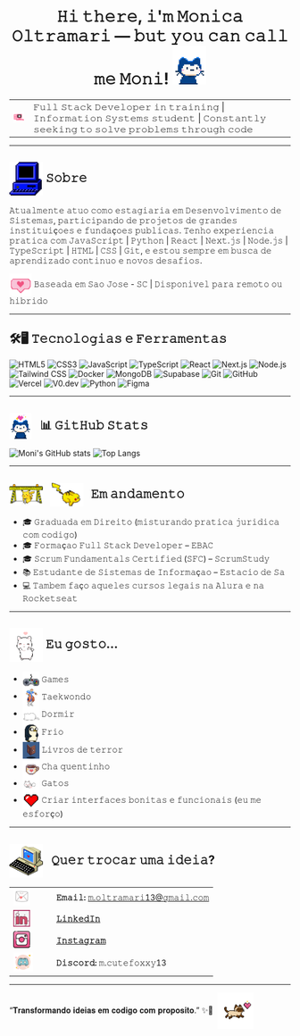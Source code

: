 <h1 align="center">
  𝙷𝚒 𝚝𝚑𝚎𝚛𝚎, 𝚒'𝚖 𝙼𝚘𝚗𝚒𝚌𝚊 𝙾𝚕𝚝𝚛𝚊𝚖𝚊𝚛𝚒 — 𝚋𝚞𝚝 𝚢𝚘𝚞 𝚌𝚊𝚗 𝚌𝚊𝚕𝚕 𝚖𝚎 𝙼𝚘𝚗𝚒!  <img src="https://raw.githubusercontent.com/M-Oltramari/M-Oltramari/main/assets/logo-cat.gif" width="60" />
</h1>


<table align="center">
  <tr>
    <td style="vertical-align: middle;">
      <img src="https://raw.githubusercontent.com/M-Oltramari/M-Oltramari/main/assets/computer-bunny.gif" width="60" />
    </td>
    <td style="padding-left: 10px; vertical-align: middle; font-size: 16px;">
      𝙵𝚞𝚕𝚕 𝚂𝚝𝚊𝚌𝚔 𝙳𝚎𝚟𝚎𝚕𝚘𝚙𝚎𝚛 𝚒𝚗 𝚝𝚛𝚊𝚒𝚗𝚒𝚗𝚐 | 𝙸𝚗𝚏𝚘𝚛𝚖𝚊𝚝𝚒𝚘𝚗 𝚂𝚢𝚜𝚝𝚎𝚖𝚜 𝚜𝚝𝚞𝚍𝚎𝚗𝚝 | 𝙲𝚘𝚗𝚜𝚝𝚊𝚗𝚝𝚕𝚢 𝚜𝚎𝚎𝚔𝚒𝚗𝚐 𝚝𝚘 𝚜𝚘𝚕𝚟𝚎 𝚙𝚛𝚘𝚋𝚕𝚎𝚖𝚜 𝚝𝚑𝚛𝚘𝚞𝚐𝚑 𝚌𝚘𝚍𝚎
    </td>
  </tr>
</table>


---

## <img src="https://raw.githubusercontent.com/M-Oltramari/M-Oltramari/main/assets/computer.gif" width="60" style="vertical-align: middle;" /> 𝚂𝚘𝚋𝚛𝚎

𝙰𝚝𝚞𝚊𝚕𝚖𝚎𝚗𝚝𝚎 𝚊𝚝𝚞𝚘 𝚌𝚘𝚖𝚘 𝚎𝚜𝚝𝚊𝚐𝚒𝚊𝚛𝚒𝚊 𝚎𝚖 𝙳𝚎𝚜𝚎𝚗𝚟𝚘𝚕𝚟𝚒𝚖𝚎𝚗𝚝𝚘 𝚍𝚎 𝚂𝚒𝚜𝚝𝚎𝚖𝚊𝚜, 𝚙𝚊𝚛𝚝𝚒𝚌𝚒𝚙𝚊𝚗𝚍𝚘 𝚍𝚎 𝚙𝚛𝚘𝚓𝚎𝚝𝚘𝚜 𝚍𝚎 𝚐𝚛𝚊𝚗𝚍𝚎𝚜 𝚒𝚗𝚜𝚝𝚒𝚝𝚞𝚒ç𝚘𝚎𝚜 𝚎 𝚏𝚞𝚗𝚍𝚊ç𝚘𝚎𝚜 𝚙𝚞𝚋𝚕𝚒𝚌𝚊𝚜.
𝚃𝚎𝚗𝚑𝚘 𝚎𝚡𝚙𝚎𝚛𝚒𝚎𝚗𝚌𝚒𝚊 𝚙𝚛𝚊𝚝𝚒𝚌𝚊 𝚌𝚘𝚖 𝙹𝚊𝚟𝚊𝚂𝚌𝚛𝚒𝚙𝚝 | 𝙿𝚢𝚝𝚑𝚘𝚗 | 𝚁𝚎𝚊𝚌𝚝 | 𝙽𝚎𝚡𝚝.𝚓𝚜 | 𝙽𝚘𝚍𝚎.𝚓𝚜 | 𝚃𝚢𝚙𝚎𝚂𝚌𝚛𝚒𝚙𝚝 | 𝙷𝚃𝙼𝙻 | 𝙲𝚂𝚂 | 𝙶𝚒𝚝, 𝚎 𝚎𝚜𝚝𝚘𝚞 𝚜𝚎𝚖𝚙𝚛𝚎 𝚎𝚖 𝚋𝚞𝚜𝚌𝚊 𝚍𝚎 𝚊𝚙𝚛𝚎𝚗𝚍𝚒𝚣𝚊𝚍𝚘 𝚌𝚘𝚗𝚝𝚒𝚗𝚞𝚘 𝚎 𝚗𝚘𝚟𝚘𝚜 𝚍𝚎𝚜𝚊𝚏𝚒𝚘𝚜.

<p>
  <img src="https://raw.githubusercontent.com/M-Oltramari/M-Oltramari/main/assets/heart-baloom.gif" width="40" style="vertical-align: middle;" />
  𝙱𝚊𝚜𝚎𝚊𝚍𝚊 𝚎𝚖 𝚂𝚊𝚘 𝙹𝚘𝚜𝚎 - 𝚂𝙲 | 𝙳𝚒𝚜𝚙𝚘𝚗𝚒𝚟𝚎𝚕 𝚙𝚊𝚛𝚊 𝚛𝚎𝚖𝚘𝚝𝚘 𝚘𝚞 𝚑𝚒𝚋𝚛𝚒𝚍𝚘
</p>

---

## 🛠️🖥️ 𝚃𝚎𝚌𝚗𝚘𝚕𝚘𝚐𝚒𝚊𝚜 𝚎 𝙵𝚎𝚛𝚛𝚊𝚖𝚎𝚗𝚝𝚊𝚜

![HTML5](https://img.shields.io/badge/HTML5-%23E34F26?style=for-the-badge&logo=html5&logoColor=white)
![CSS3](https://img.shields.io/badge/CSS3-%231572B6?style=for-the-badge&logo=css3&logoColor=white)
![JavaScript](https://img.shields.io/badge/JS-%23F7DF1E?style=for-the-badge&logo=javascript&logoColor=black)
![TypeScript](https://img.shields.io/badge/TS-%233178C6?style=for-the-badge&logo=typescript&logoColor=white)
![React](https://img.shields.io/badge/React-%2361DAFB?style=for-the-badge&logo=react&logoColor=white)
![Next.js](https://img.shields.io/badge/Next.js-%23000000?style=for-the-badge&logo=next.js&logoColor=white)
![Node.js](https://img.shields.io/badge/Node.js-%23339933?style=for-the-badge&logo=node.js&logoColor=white)
![Tailwind CSS](https://img.shields.io/badge/Tailwind-%2338B2AC?style=for-the-badge&logo=tailwind-css&logoColor=white)
![Docker](https://img.shields.io/badge/Docker-%232496ED?style=for-the-badge&logo=docker&logoColor=white)
![MongoDB](https://img.shields.io/badge/MongoDB-%2347A248?style=for-the-badge&logo=mongodb&logoColor=white)
![Supabase](https://img.shields.io/badge/Supabase-%2300E091?style=for-the-badge&logo=supabase&logoColor=white)
![Git](https://img.shields.io/badge/Git-%23F05032?style=for-the-badge&logo=git&logoColor=white)
![GitHub](https://img.shields.io/badge/GitHub-%23181717?style=for-the-badge&logo=github&logoColor=white)
![Vercel](https://img.shields.io/badge/Vercel-%23000000?style=for-the-badge&logo=vercel&logoColor=white)
![V0.dev](https://img.shields.io/badge/V0.dev-%23000000?style=for-the-badge&logo=data:image/svg+xml;base64,PHN2ZyB4bWxucz0naHR0cDovL3d3dy53My5vcmcvMjAwMC9zdmcnIHZpZXdCb3g9JzAgMCAzMiAzMic+PHBhdGggZD0nTTI2Ljc3IDBIMTYuNzhsLTMuMjQgNS41TDUuMjQgMCAwIDguMjdMNi42MSAxNmwtNi42MSA3LjczTDcuNTMgMzIgMTYuNzggMjQuMjIgMjUuOTIgMzIgMzIgMjMuNzMgMjUuNCAxNiAzMiA4LjI3TDI2Ljc3IDAnIGZpbGw9JyNmZmYnLz48L3N2Zz4=&logoColor=white)
![Python](https://img.shields.io/badge/Python-%233776AB?style=for-the-badge&logo=python&logoColor=white)
![Figma](https://img.shields.io/badge/Figma-%23F24E1E?style=for-the-badge&logo=figma&logoColor=white)

---
 <h2>
  <img src="https://raw.githubusercontent.com/M-Oltramari/M-Oltramari/main/assets/logo-catlover.gif"
       width="40"
       style="vertical-align: middle; margin-right: 10px;" />
  📊 𝙶𝚒𝚝𝙷𝚞𝚋 𝚂𝚝𝚊𝚝𝚜
</h2>


![Moni's GitHub stats](https://github-readme-stats.vercel.app/api?username=M-Oltramari&show_icons=true&theme=radical)
![Top Langs](https://github-readme-stats.vercel.app/api/top-langs/?username=M-Oltramari&layout=compact&theme=radical)

---

<h2>
  <img src="https://raw.githubusercontent.com/M-Oltramari/M-Oltramari/main/assets/pikachu-constru.gif" width="60" style="vertical-align: middle; margin-right: 8px;" />
  <img src="https://raw.githubusercontent.com/M-Oltramari/M-Oltramari/main/assets/pikachu.gif" width="60" style="vertical-align: middle; margin-right: 8px;" />
  𝙴𝚖 𝚊𝚗𝚍𝚊𝚖𝚎𝚗𝚝𝚘
</h2>

<ul>
  <li>🎓 𝙶𝚛𝚊𝚍𝚞𝚊𝚍𝚊 𝚎𝚖 𝙳𝚒𝚛𝚎𝚒𝚝𝚘 (𝚖𝚒𝚜𝚝𝚞𝚛𝚊𝚗𝚍𝚘 𝚙𝚛𝚊𝚝𝚒𝚌𝚊 𝚓𝚞𝚛𝚒𝚍𝚒𝚌𝚊 𝚌𝚘𝚖 𝚌𝚘𝚍𝚒𝚐𝚘)</li>
  <li>🎓 𝙵𝚘𝚛𝚖𝚊ç𝚊𝚘 𝙵𝚞𝚕𝚕 𝚂𝚝𝚊𝚌𝚔 𝙳𝚎𝚟𝚎𝚕𝚘𝚙𝚎𝚛 – 𝙴𝙱𝙰𝙲</li>
  <li>🎓 𝚂𝚌𝚛𝚞𝚖 𝙵𝚞𝚗𝚍𝚊𝚖𝚎𝚗𝚝𝚊𝚕𝚜 𝙲𝚎𝚛𝚝𝚒𝚏𝚒𝚎𝚍 (𝚂𝙵𝙲) – 𝚂𝚌𝚛𝚞𝚖𝚂𝚝𝚞𝚍𝚢</li>
  <li>📚 𝙴𝚜𝚝𝚞𝚍𝚊𝚗𝚝𝚎 𝚍𝚎 𝚂𝚒𝚜𝚝𝚎𝚖𝚊𝚜 𝚍𝚎 𝙸𝚗𝚏𝚘𝚛𝚖𝚊ç𝚊𝚘 – 𝙴𝚜𝚝𝚊𝚌𝚒𝚘 𝚍𝚎 𝚂𝚊</li>
  <li>💻 𝚃𝚊𝚖𝚋𝚎𝚖 𝚏𝚊ç𝚘 𝚊𝚚𝚞𝚎𝚕𝚎𝚜 𝚌𝚞𝚛𝚜𝚘𝚜 𝚕𝚎𝚐𝚊𝚒𝚜 𝚗𝚊 𝙰𝚕𝚞𝚛𝚊 𝚎 𝚗𝚊 𝚁𝚘𝚌𝚔𝚎𝚝𝚜𝚎𝚊𝚝
</li>
</ul>

---

<h2>
  <img src="https://raw.githubusercontent.com/M-Oltramari/M-Oltramari/main/assets/cat-heart-white.gif" width="60" style="vertical-align: middle;" />
  𝙴𝚞 𝚐𝚘𝚜𝚝𝚘...
</h2>

<ul>
  <li><img src="https://raw.githubusercontent.com/M-Oltramari/M-Oltramari/main/assets/game.gif" width="30" style="vertical-align: middle;" /> 𝙶𝚊𝚖𝚎𝚜

</li>
   <li><img src="https://raw.githubusercontent.com/M-Oltramari/M-Oltramari/main/assets/chun-taek-2.gif" width="30" style="vertical-align: middle;" /> 𝚃𝚊𝚎𝚔𝚠𝚘𝚗𝚍𝚘
</li>
  <li><img src="https://raw.githubusercontent.com/M-Oltramari/M-Oltramari/main/assets/sleep-cat.gif" width="30" style="vertical-align: middle;" /> 𝙳𝚘𝚛𝚖𝚒𝚛</li>
  <li><img src="https://raw.githubusercontent.com/M-Oltramari/M-Oltramari/main/assets/gunter.gif" width="30" style="vertical-align: middle;" /> 𝙵𝚛𝚒𝚘</li>
  <li><img src="https://raw.githubusercontent.com/M-Oltramari/M-Oltramari/main/assets/book.gif" width="30" style="vertical-align: middle;" /> 𝙻𝚒𝚟𝚛𝚘𝚜 𝚍𝚎 𝚝𝚎𝚛𝚛𝚘𝚛</li>
  <li><img src="https://raw.githubusercontent.com/M-Oltramari/M-Oltramari/main/assets/coffee-pixel.gif" width="30" style="vertical-align: middle;" /> 𝙲𝚑𝚊 𝚚𝚞𝚎𝚗𝚝𝚒𝚗𝚑𝚘</li>
  <li><img src="https://raw.githubusercontent.com/M-Oltramari/M-Oltramari/main/assets/cat-heart-1-white.gif" width="30" style="vertical-align: middle;" /> 𝙶𝚊𝚝𝚘𝚜</li>
  <li><img src="https://raw.githubusercontent.com/M-Oltramari/M-Oltramari/main/assets/pixel-heart.gif" width="30" style="vertical-align: middle;" /> 𝙲𝚛𝚒𝚊𝚛 𝚒𝚗𝚝𝚎𝚛𝚏𝚊𝚌𝚎𝚜 𝚋𝚘𝚗𝚒𝚝𝚊𝚜 𝚎 𝚏𝚞𝚗𝚌𝚒𝚘𝚗𝚊𝚒𝚜 (𝚎𝚞 𝚖𝚎 𝚎𝚜𝚏𝚘𝚛ç𝚘)</li>
</ul>

---

<h2>
  <img src="https://raw.githubusercontent.com/M-Oltramari/M-Oltramari/main/assets/computer-lover.gif"
       width="60"
       style="vertical-align: middle; margin-right: 10px;" />
  𝚀𝚞𝚎𝚛 𝚝𝚛𝚘𝚌𝚊𝚛 𝚞𝚖𝚊 𝚒𝚍𝚎𝚒𝚊?
</h2>

<table>
  <tr>
    <td style="width: 60px; vertical-align: middle; padding-right: 10px;">
      <img src="https://raw.githubusercontent.com/M-Oltramari/M-Oltramari/main/assets/mail.gif" width="30" />
    </td>
    <td style="vertical-align: middle;">
      <strong>𝙴𝚖𝚊𝚒𝚕:</strong> <a href="mailto:m.oltramari13@gmail.com">𝚖.𝚘𝚕𝚝𝚛𝚊𝚖𝚊𝚛𝚒13@𝚐𝚖𝚊𝚒𝚕.𝚌𝚘𝚖</a>
    </td>
  </tr>

  <tr>
    <td style="width: 60px; vertical-align: middle; padding-right: 10px;">
      <img src="https://raw.githubusercontent.com/M-Oltramari/M-Oltramari/main/assets/link.svg" width="30" />
    </td>
    <td style="vertical-align: middle;">
      <strong><a href="https://www.linkedin.com/in/m-oltramari" target="_blank">𝙻𝚒𝚗𝚔𝚎𝚍𝙸𝚗</a></strong>
    </td>
  </tr>

  <tr>
    <td style="width: 60px; vertical-align: middle; padding-right: 10px;">
      <img src="https://raw.githubusercontent.com/M-Oltramari/M-Oltramari/main/assets/insta.svg" width="30" />
    </td>
    <td style="vertical-align: middle;">
      <strong><a href="https://www.instagram.com/heey.monica" target="_blank">𝙸𝚗𝚜𝚝𝚊𝚐𝚛𝚊𝚖
</a></strong>
    </td>
  </tr>

  <tr>
    <td style="width: 60px; vertical-align: middle; padding-right: 10px;">
      <a href="https://discord.com/users/785674232625364992" target="_blank">
        <img src="https://raw.githubusercontent.com/M-Oltramari/M-Oltramari/main/assets/Disc.svg" width="35" />
      </a>
    </td>
    <td style="vertical-align: middle;">
      <strong>𝙳𝚒𝚜𝚌𝚘𝚛𝚍:</strong> 𝚖.𝚌𝚞𝚝𝚎𝚏𝚘𝚡𝚡𝚢13
    </td>
  </tr>
</table>


---
<p style="line-height: 1; display: flex; align-items: center;">
  “𝐓𝐫𝐚𝐧𝐬𝐟𝐨𝐫𝐦𝐚𝐧𝐝𝐨 𝐢𝐝𝐞𝐢𝐚𝐬 𝐞𝐦 𝐜𝐨𝐝𝐢𝐠𝐨 𝐜𝐨𝐦 𝐩𝐫𝐨𝐩𝐨𝐬𝐢𝐭𝐨.”
 ✨🧁
  <img src="https://raw.githubusercontent.com/M-Oltramari/M-Oltramari/main/assets/siames-.png"
       width="65"
       style="margin-left: 8px;" />
</p>


